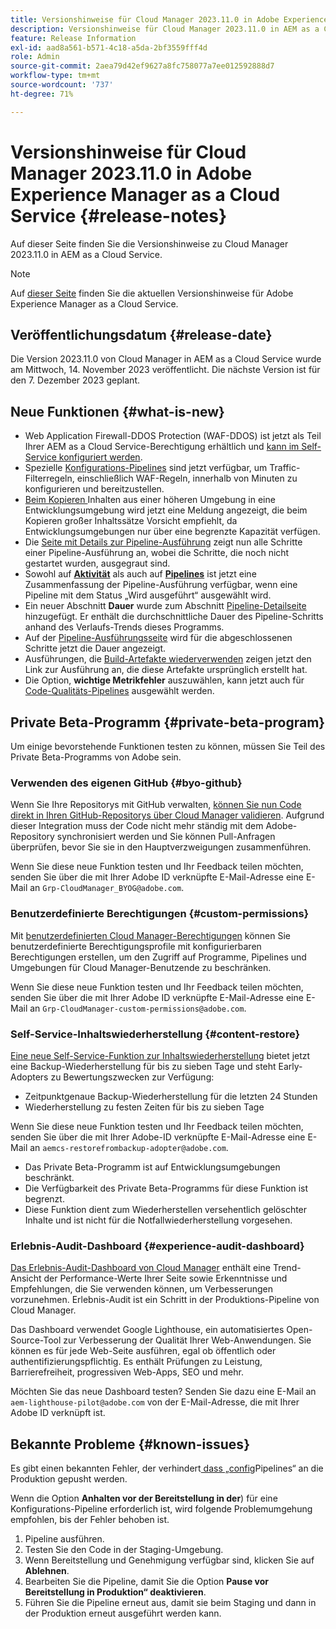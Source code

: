 ```yaml
---
title: Versionshinweise für Cloud Manager 2023.11.0 in Adobe Experience Manager as a Cloud Service
description: Versionshinweise für Cloud Manager 2023.11.0 in AEM as a Cloud Service.
feature: Release Information
exl-id: aad8a561-b571-4c18-a5da-2bf3559fff4d
role: Admin
source-git-commit: 2aea79d42ef9627a8fc758077a7ee012592888d7
workflow-type: tm+mt
source-wordcount: '737'
ht-degree: 71%

---
```


# Versionshinweise für Cloud Manager 2023.11.0 in Adobe Experience Manager as a Cloud Service {#release-notes}

Auf dieser Seite finden Sie die Versionshinweise zu Cloud Manager 2023.11.0 in AEM as a Cloud Service.

>[!NOTE]
>
>Auf [dieser Seite](/help/release-notes/release-notes-cloud/release-notes-current.md) finden Sie die aktuellen Versionshinweise für Adobe Experience Manager as a Cloud Service.

## Veröffentlichungsdatum {#release-date}

Die Version 2023.11.0 von Cloud Manager in AEM as a Cloud Service wurde am Mittwoch, 14. November 2023 veröffentlicht. Die nächste Version ist für den 7. Dezember 2023 geplant.

## Neue Funktionen {#what-is-new}

* Web Application Firewall-DDOS Protection (WAF-DDOS) ist jetzt als Teil Ihrer AEM as a Cloud Service-Berechtigung erhältlich und [kann im Self-Service konfiguriert werden](/help/implementing/cloud-manager/getting-access-to-aem-in-cloud/creating-production-programs.md).
* Spezielle [Konfigurations-Pipelines](/help/implementing/cloud-manager/configuring-pipelines/introduction-ci-cd-pipelines.md) sind jetzt verfügbar, um Traffic-Filterregeln, einschließlich WAF-Regeln, innerhalb von Minuten zu konfigurieren und bereitzustellen.
* [Beim Kopieren ](/help/implementing/developing/tools/content-copy.md) Inhalten aus einer höheren Umgebung in eine Entwicklungsumgebung wird jetzt eine Meldung angezeigt, die beim Kopieren großer Inhaltssätze Vorsicht empfiehlt, da Entwicklungsumgebungen nur über eine begrenzte Kapazität verfügen.
* Die [Seite mit Details zur Pipeline-Ausführung](/help/implementing/cloud-manager/configuring-pipelines/managing-pipelines.md#view-details) zeigt nun alle Schritte einer Pipeline-Ausführung an, wobei die Schritte, die noch nicht gestartet wurden, ausgegraut sind.
* Sowohl auf **[Aktivität](/help/implementing/cloud-manager/configuring-pipelines/managing-pipelines.md#activity)** als auch auf **[Pipelines](/help/implementing/cloud-manager/configuring-pipelines/managing-pipelines.md#pipelines)** ist jetzt eine Zusammenfassung der Pipeline-Ausführung verfügbar, wenn eine Pipeline mit dem Status „Wird ausgeführt“ ausgewählt wird.
* Ein neuer Abschnitt **Dauer** wurde zum Abschnitt [Pipeline-Detailseite](/help/implementing/cloud-manager/configuring-pipelines/managing-pipelines.md#view-details) hinzugefügt. Er enthält die durchschnittliche Dauer des Pipeline-Schritts anhand des Verlaufs-Trends dieses Programms.
* Auf der [Pipeline-Ausführungsseite](/help/implementing/cloud-manager/configuring-pipelines/managing-pipelines.md#activity-window) wird für die abgeschlossenen Schritte jetzt die Dauer angezeigt.
* Ausführungen, die [Build-Artefakte wiederverwenden](/help/implementing/cloud-manager/getting-access-to-aem-in-cloud/setting-up-project.md#build-artifact-reuse) zeigen jetzt den Link zur Ausführung an, die diese Artefakte ursprünglich erstellt hat.
* Die Option, **wichtige Metrikfehler** auszuwählen, kann jetzt auch für [Code-Qualitäts-Pipelines](/help/implementing/cloud-manager/configuring-pipelines/configuring-non-production-pipelines.md) ausgewählt werden.


## Private Beta-Programm {#private-beta-program}

Um einige bevorstehende Funktionen testen zu können, müssen Sie Teil des Private Beta-Programms von Adobe sein.

### Verwenden des eigenen GitHub {#byo-github}

Wenn Sie Ihre Repositorys mit GitHub verwalten, [können Sie nun Code direkt in Ihren GitHub-Repositorys über Cloud Manager validieren](/help/implementing/cloud-manager/managing-code/private-repositories.md). Aufgrund dieser Integration muss der Code nicht mehr ständig mit dem Adobe-Repository synchronisiert werden und Sie können Pull-Anfragen überprüfen, bevor Sie sie in den Hauptverzweigungen zusammenführen.

Wenn Sie diese neue Funktion testen und Ihr Feedback teilen möchten, senden Sie über die mit Ihrer Adobe ID verknüpfte E-Mail-Adresse eine E-Mail an `Grp-CloudManager_BYOG@adobe.com`.

### Benutzerdefinierte Berechtigungen {#custom-permissions}

Mit [benutzerdefinierten Cloud Manager-Berechtigungen](/help/implementing/cloud-manager/custom-permissions.md) können Sie benutzerdefinierte Berechtigungsprofile mit konfigurierbaren Berechtigungen erstellen, um den Zugriff auf Programme, Pipelines und Umgebungen für Cloud Manager-Benutzende zu beschränken.

Wenn Sie diese neue Funktion testen und Ihr Feedback teilen möchten, senden Sie über die mit Ihrer Adobe ID verknüpfte E-Mail-Adresse eine E-Mail an `Grp-CloudManager-custom-permissions@adobe.com`.

### Self-Service-Inhaltswiederherstellung {#content-restore}

[Eine neue Self-Service-Funktion zur Inhaltswiederherstellung](/help/operations/restore.md) bietet jetzt eine Backup-Wiederherstellung für bis zu sieben Tage und steht Early-Adopters zu Bewertungszwecken zur Verfügung:

* Zeitpunktgenaue Backup-Wiederherstellung für die letzten 24 Stunden
* Wiederherstellung zu festen Zeiten für bis zu sieben Tage

Wenn Sie diese neue Funktion testen und Ihr Feedback teilen möchten, senden Sie über die mit Ihrer Adobe-ID verknüpfte E-Mail-Adresse eine E-Mail an `aemcs-restorefrombackup-adopter@adobe.com`.

* Das Private Beta-Programm ist auf Entwicklungsumgebungen beschränkt.
* Die Verfügbarkeit des Private Beta-Programms für diese Funktion ist begrenzt.
* Diese Funktion dient zum Wiederherstellen versehentlich gelöschter Inhalte und ist nicht für die Notfallwiederherstellung vorgesehen.

### Erlebnis-Audit-Dashboard {#experience-audit-dashboard}

[Das Erlebnis-Audit-Dashboard von Cloud Manager](/help/implementing/cloud-manager/reports/report-experience-audit.md) enthält eine Trend-Ansicht der Performance-Werte Ihrer Seite sowie Erkenntnisse und Empfehlungen, die Sie verwenden können, um Verbesserungen vorzunehmen. Erlebnis-Audit ist ein Schritt in der Produktions-Pipeline von Cloud Manager.

Das Dashboard verwendet Google Lighthouse, ein automatisiertes Open-Source-Tool zur Verbesserung der Qualität Ihrer Web-Anwendungen. Sie können es für jede Web-Seite ausführen, egal ob öffentlich oder authentifizierungspflichtig. Es enthält Prüfungen zu Leistung, Barrierefreiheit, progressiven Web-Apps, SEO und mehr.

Möchten Sie das neue Dashboard testen? Senden Sie dazu eine E-Mail an `aem-lighthouse-pilot@adobe.com` von der E-Mail-Adresse, die mit Ihrer Adobe ID verknüpft ist.

## Bekannte Probleme {#known-issues}

Es gibt einen bekannten Fehler, der verhindert[ dass „config](/help/implementing/cloud-manager/configuring-pipelines/introduction-ci-cd-pipelines.md##config-deployment-pipeline)Pipelines“ an die Produktion gepusht werden.

Wenn die Option **Anhalten vor der Bereitstellung in der**) für eine Konfigurations-Pipeline erforderlich ist, wird folgende Problemumgehung empfohlen, bis der Fehler behoben ist.

1. Pipeline ausführen.
1. Testen Sie den Code in der Staging-Umgebung.
1. Wenn Bereitstellung und Genehmigung verfügbar sind, klicken Sie auf **Ablehnen**.
1. Bearbeiten Sie die Pipeline, damit Sie die Option **Pause vor Bereitstellung in Produktion“ deaktivieren**.
1. Führen Sie die Pipeline erneut aus, damit sie beim Staging und dann in der Produktion erneut ausgeführt werden kann.
